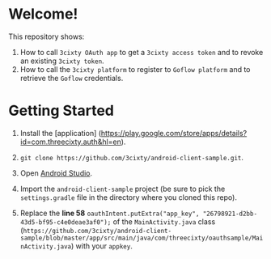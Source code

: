 Welcome!
=====================

This repository shows:

1. How to call `3cixty OAuth app` to get a `3cixty access token` and to revoke an existing `3cixty token`. 
2. How to call the `3cixty platform` to register to `Goflow platform` and to retrieve the `Goflow` credentials.


Getting Started
================

1. Install the [application] (https://play.google.com/store/apps/details?id=com.threecixty.auth&hl=en).

2. `git clone https://github.com/3cixty/android-client-sample.git`.

3. Open [Android Studio](https://developer.android.com/sdk/installing/studio.html).

4. Import the `android-client-sample` project (be sure to pick the `settings.gradle` file in the directory where you cloned this repo).

5. Replace the **line 58**  `oauthIntent.putExtra("app_key", "26798921-d2bb-43d5-bf95-c4e0deae3af0");` of the `MainActivity.java` class (`https://github.com/3cixty/android-client-sample/blob/master/app/src/main/java/com/threecixty/oauthsample/MainActivity.java`) with your `appkey`.

